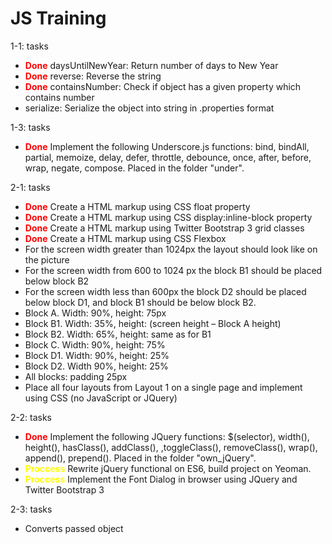 # JS Training

<p>1-1: tasks</p>
<ul>
    <li><strong style="color:red;">Done</strong> daysUntilNewYear: Return number of days to New Year</li>
    <li><strong style="color:red;">Done</strong> reverse: Reverse the string</li>
    <li><strong style="color:red;">Done</strong> containsNumber: Check if object has a given property which contains number</li>
    <li>serialize: Serialize the object into string in .properties format</li>
</ul>
<p>1-3: tasks</p>
<ul>
    <li>
        <strong style="color:red;">Done</strong> 
        Implement the following Underscore.js functions: bind, bindAll, partial, memoize, 
        delay, defer, throttle, debounce, once, after, before, wrap, negate, compose. 
        Placed in the folder "under".
    </li>
</ul>
<p>2-1: tasks</p>
<ul>
    <li><strong style="color:red;">Done</strong> Create a HTML markup using CSS float property</li>
    <li><strong style="color:red;">Done</strong> Create a HTML markup using CSS display:inline-block property</li>
    <li><strong style="color:red;">Done</strong> Create a HTML markup using Twitter Bootstrap 3 grid classes</li>
    <li><strong style="color:red;">Done</strong> Create a HTML markup using CSS Flexbox</li>
    <li>For the screen width greater than 1024px the layout should look like on the picture</li>
    <li>For the screen width from 600 to 1024 px the block B1 should be placed below block B2</li>
    <li>For the screen width less than 600px the block D2 should be placed below block D1, and block B1 should be below block B2.</li>
    <li>Block A. Width: 90%, height: 75px</li>
    <li>Block B1. Width: 35%, height: (screen height – Block A height)</li>
    <li>Block B2. Width: 65%, height: same as for B1</li>
    <li>Block C. Width: 90%, height: 75%</li>
    <li>Block D1. Width: 90%, height: 25%</li>
    <li>Block D2. Width 90%, height: 25%</li>
    <li>All blocks: padding 25px</li>
    <li>Place all four layouts from Layout 1 on a single page and implement using CSS (no JavaScript or JQuery)</li>
</ul>
<p>2-2: tasks</p>
<ul>
    <li>
        <strong style="color:red;">Done</strong> Implement the following JQuery functions:
        $(selector), width(), height(), hasClass(), addClass(), ,toggleClass(), removeClass(), wrap(), 
    append(), prepend(). Placed in the folder "own_jQuery".
    </li>
    <li>
        <strong style="color:yellow;">Proccess</strong> Rewrite jQuery functional on ES6, build project on Yeoman.
    </li>
    <li><strong style="color:yellow;">Proccess</strong> Implement the Font Dialog in browser using JQuery and Twitter Bootstrap 3</li>
</ul>
<p>2-3: tasks</p>
<ul>
    <li>Converts passed object</li>
</ul>